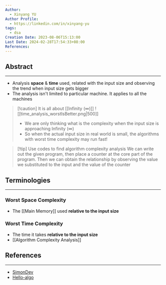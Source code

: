 ```yaml
---
Author:
  - Xinyang YU
Author Profile:
  - https://linkedin.com/in/xinyang-yu
tags:
  - dsa
Creation Date: 2023-08-06T15:13:00
Last Date: 2024-02-28T17:54:33+08:00
References: 
---
```

## Abstract
---
- Analysis **space** & **time** used, related with the input size and observing the trend when input size gets bigger
- The analysis isn't limited to particular machine. It applies to all the machines

>[!caution] It is all about [[Infinity (∞)]]
> ![[time_analysis_worstIsBetter.png|500]]
>- We are only thinking what is the complexity when the input size is approaching Infinity (∞)
>- So when the actual input size in real world is small, the algorithms with worst time complexity may run fast! 

>[!tip] Use codes to find algorithm complexity analysis
> We can write out the given program, then place a counter at the core part of the program. Then we can obtain the relationship by observing the value we substituted to the input and the value of the counter



## Terminologies
---
### Worst Space Complexity
- The [[Main Memory]] used **relative to the input size**
### Worst Time Complexity
- The time it takes **relative to the input size**
- [[Algorithm Complexity Analysis]]





## References
---
- [SimonDev](https://www.youtube.com/watch?v=gCzOhZ_LUps)
- [Hello-algo](https://www.hello-algo.com/chapter_computational_complexity/time_complexity/)